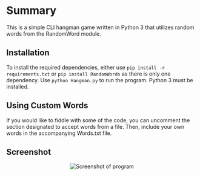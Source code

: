 # Summary
This is a simple CLI hangman game written in Python 3 that utilizes random words from the RandomWord module.
## Installation
To install the required dependencies, either use ```pip install -r requirements.txt``` or ```pip install RandomWords``` as there is only one dependency. Use ```python Hangman.py``` to run the program. Python 3 must be installed.
## Using Custom Words
If you would like to fiddle with some of the code, you can uncomment the section designated to accept words from a file. Then, include your own words in the accompanying Words.txt file.
## Screenshot
<p align="center">
  <img src="https://i.imgur.com/eseOBU1.png" alt="Screenshot of program"></img>
</p>
